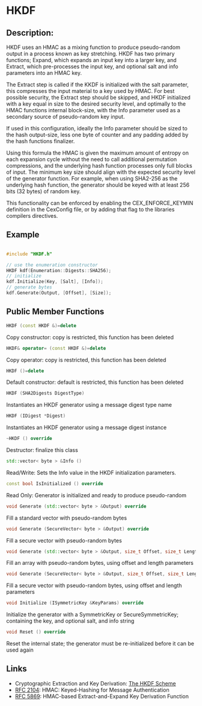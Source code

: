 # HKDF 

## Description:
HKDF uses an HMAC as a mixing function to produce pseudo-random output in a process known as key stretching. 
HKDF has two primary functions; Expand, which expands an input key into a larger key, and Extract, which pre-processes the input key, and optional salt and info parameters into an HMAC key. 

The Extract step is called if the KKDF is initialized with the salt parameter, this compresses the input material to a key used by HMAC. 
For best possible security, the Extract step should be skipped, and HKDF initialized with a key equal in size to the desired security level, and optimally to the HMAC functions internal block-size, with the Info parameter used as a secondary source of pseudo-random key input. 

If used in this configuration, ideally the Info parameter should be sized to the hash output-size, less one byte of counter and any padding added by the hash functions finalizer. 

Using this formula the HMAC is given the maximum amount of entropy on each expansion cycle without the need to call additional permutation compressions, and the underlying hash function processes only full blocks of input. 
The minimum key size should align with the expected security level of the generator function. 
For example, when using SHA2-256 as the underlying hash function, the generator should be keyed with at least 256 bits (32 bytes) of random key. 

This functionality can be enforced by enabling the CEX_ENFORCE_KEYMIN definition in the CexConfig file, or by adding that flag to the libraries compilers directives.

## Example
```cpp

#include "HKDF.h"

// use the enumeration constructor
HKDF kdf(Enumeration::Digests::SHA256);
// initialize
kdf.Initialize(Key, [Salt], [Info]);
// generate bytes
kdf.Generate(Output, [Offset], [Size]);
```
       
## Public Member Functions

```cpp 
HKDF (const HKDF &)=delete 
```
Copy constructor: copy is restricted, this function has been deleted

```cpp 
HKDF& operator= (const HKDF &)=delete 
```
Copy operator: copy is restricted, this function has been deleted

```cpp 
HKDF ()=delete 
```
Default constructor: default is restricted, this function has been deleted

```cpp 
HKDF (SHA2Digests DigestType)
```
Instantiates an HKDF generator using a message digest type name

```cpp 
HKDF (IDigest *Digest)
```
Instantiates an HKDF generator using a message digest instance
 
 ```cpp 
~HKDF () override
 ```
Destructor: finalize this class

```cpp 
std::vector< byte > &Info ()
```
Read/Write: Sets the Info value in the HKDF initialization parameters.
 
```cpp 
const bool IsInitialized () override
```
Read Only: Generator is initialized and ready to produce pseudo-random

```cpp
void Generate (std::vector< byte > &Output) override
```
Fill a standard vector with pseudo-random bytes
 
```cpp 
void Generate (SecureVector< byte > &Output) override
```
Fill a secure vector with pseudo-random bytes
 
```cpp 
void Generate (std::vector< byte > &Output, size_t Offset, size_t Length) override
```
Fill an array with pseudo-random bytes, using offset and length parameters

```cpp 
void Generate (SecureVector< byte > &Output, size_t Offset, size_t Length) override
```
Fill a secure vector with pseudo-random bytes, using offset and length parameters

```cpp 
void Initialize (ISymmetricKey &KeyParams) override
```
Initialize the generator with a SymmetricKey or SecureSymmetricKey; containing the key, and optional salt, and info string

```cpp 
void Reset () override
```
Reset the internal state; the generator must be re-initialized before it can be used again   

## Links

* Cryptographic Extraction and Key Derivation: [The HKDF Scheme](http://eprint.iacr.org/2010/264.pdf)
* [RFC 2104](http://tools.ietf.org/html/rfc2104): HMAC: Keyed-Hashing for Message Authentication
* [RFC 5869](http://tools.ietf.org/html/rfc5869): HMAC-based Extract-and-Expand Key Derivation Function
   
